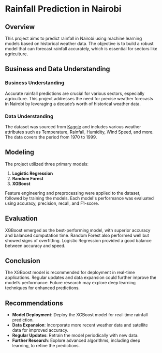 # Rainfall Prediction in Nairobi

## Overview
This project aims to predict rainfall in Nairobi using machine learning models based on historical weather data. The objective is to build a robust model that can forecast rainfall accurately, which is essential for sectors like agriculture.

## Business and Data Understanding
### Business Understanding
Accurate rainfall predictions are crucial for various sectors, especially agriculture. This project addresses the need for precise weather forecasts in Nairobi by leveraging a decade’s worth of historical weather data.

### Data Understanding
The dataset was sourced from [Kaggle](https://www.kaggle.com/datasets/jsphyg/weather-dataset-rattle-package) and includes various weather attributes such as Temperature, Rainfall, Humidity, Wind Speed, and more. The data covers the period from 1970 to 1999.

## Modeling
The project utilized three primary models:
1. **Logistic Regression**
2. **Random Forest**
3. **XGBoost**

Feature engineering and preprocessing were applied to the dataset, followed by training the models. Each model's performance was evaluated using accuracy, precision, recall, and F1-score.

## Evaluation
XGBoost emerged as the best-performing model, with superior accuracy and balanced computation time. Random Forest also performed well but showed signs of overfitting. Logistic Regression provided a good balance between accuracy and speed.

## Conclusion
The XGBoost model is recommended for deployment in real-time applications. Regular updates and data expansion could further improve the model’s performance. Future research may explore deep learning techniques for enhanced predictions.

## Recommendations
- **Model Deployment**: Deploy the XGBoost model for real-time rainfall prediction.
- **Data Expansion**: Incorporate more recent weather data and satellite data for improved accuracy.
- **Regular Updates**: Retrain the model periodically with new data.
- **Further Research**: Explore advanced algorithms, including deep learning, to refine the predictions.
